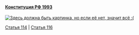 #### [Конституция РФ 1993](https://lalawland.github.io/eurasia/russia/const)

[![Здесь должна быть картинка, но если её нет, значит всё :(](https://sun9-north.userapi.com/sun9-79/s/v1/ig2/tvaXj7VlyP5WYYBsbhN5ZV_ypwhlbEJ-T0MtkOckZDjnkDTsWzKogJ-yrM3HsC3g5hkfL0HwI26QBZMRLRQMs00y.jpg?size=1280x720&quality=95&type=album)](https://sun9-north.userapi.com/sun9-79/s/v1/ig2/tvaXj7VlyP5WYYBsbhN5ZV_ypwhlbEJ-T0MtkOckZDjnkDTsWzKogJ-yrM3HsC3g5hkfL0HwI26QBZMRLRQMs00y.jpg?size=1280x720&quality=95&type=album)

[Статья 114](https://lalawland.github.io/eurasia/russia/const/art114) | [Статья 116](https://lalawland.github.io/eurasia/russia/const/art116)
